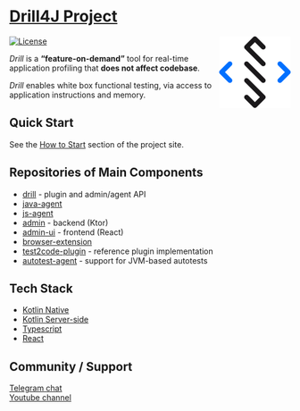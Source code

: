 # [Drill4J Project](https://drill4j.github.io/)

[![License](https://camo.githubusercontent.com/8e7da7b6b632d5ef4bce9a550a5d5cfe400ca1fe/68747470733a2f2f696d672e736869656c64732e696f2f62616467652f6c6963656e73652d4170616368652532304c6963656e7365253230322e302d626c75652e7376673f7374796c653d666c6174)](http://www.apache.org/licenses/LICENSE-2.0)
<img src="./resources/logo.svg" alt="Logo" width="128" align="right">

*Drill* is a **“feature-on-demand”** tool for real-time application profiling that **does not affect codebase**.

*Drill* enables white box functional testing, via access to application instructions and memory.

## Quick Start

See the [How to Start](https://drill4j.github.io/how-to-start) section of the project site.

## Repositories of Main Components

* [drill](https://github.com/Drill4J/drill) - plugin and admin/agent API
* [java-agent](https://github.com/Drill4J/java-agent)
* [js-agent](https://github.com/Drill4J/js-agent)
* [admin](https://github.com/Drill4J/admin) - backend (Ktor)
* [admin-ui](https://github.com/Drill4J/test2code-plugin) - frontend (React)
* [browser-extension](https://github.com/Drill4J/browser-extension)
* [test2code-plugin](https://github.com/Drill4J/test2code-plugin) - reference plugin implementation
* [autotest-agent](https://github.com/Drill4J/autotest-agent) - support for JVM-based autotests 

## Tech Stack

* [Kotlin Native](https://kotlinlang.org/docs/reference/native-overview.html)
* [Kotlin Server-side](https://kotlinlang.org/docs/reference/native-overview.html)
* [Typescript](https://www.typescriptlang.org/)
* [React](https://reactjs.org/)

## Community / Support
[Telegram chat](https://t.me/drill4j)  
[Youtube channel](https://www.youtube.com/watch?v=N_WJYrt5qNc&feature=emb_title)
